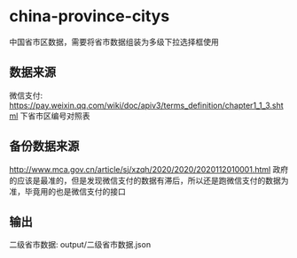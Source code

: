 # china-province-citys
中国省市区数据，需要将省市数据组装为多级下拉选择框使用
## 数据来源
微信支付: https://pay.weixin.qq.com/wiki/doc/apiv3/terms_definition/chapter1_1_3.shtml 下省市区编号对照表

## 备份数据来源
http://www.mca.gov.cn/article/sj/xzqh/2020/2020/2020112010001.html
政府的应该是最准的，但是发现微信支付的数据有滞后，所以还是跑微信支付的数据为准，毕竟用的也是微信支付的接口

## 输出
二级省市数据: output/二级省市数据.json